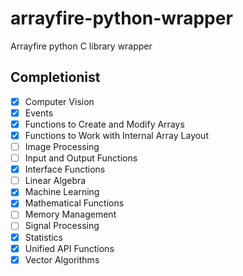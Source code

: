 # arrayfire-python-wrapper

Arrayfire python C library wrapper

## Completionist

- [x] Computer Vision
- [x] Events
- [x] Functions to Create and Modify Arrays
- [x] Functions to Work with Internal Array Layout
- [ ] Image Processing
- [ ] Input and Output Functions
- [x] Interface Functions
- [ ] Linear Algebra
- [x] Machine Learning
- [x] Mathematical Functions
- [ ] Memory Management
- [ ] Signal Processing
- [x] Statistics
- [x] Unified API Functions
- [x] Vector Algorithms
